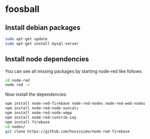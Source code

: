 # foosball


## Install debian packages

```bash
sudo apt-get update
sudo apt-get install mysql-server

```


## Install node dependencies

You can see all missing packages by starting node-red like follows
```bash
cd node-red
node red -v
```

Now install the dependencies:
```bash
npm install node-red-firebase node-red-nodes node-red-web-nodes
npm install node-red-node-suncalc
npm install node-red-node-xmpp
npm install node-red-contrib-say
npm install firebase
cd nodes/
git clone https://github.com/hovissimo/node-red-firebase
```
